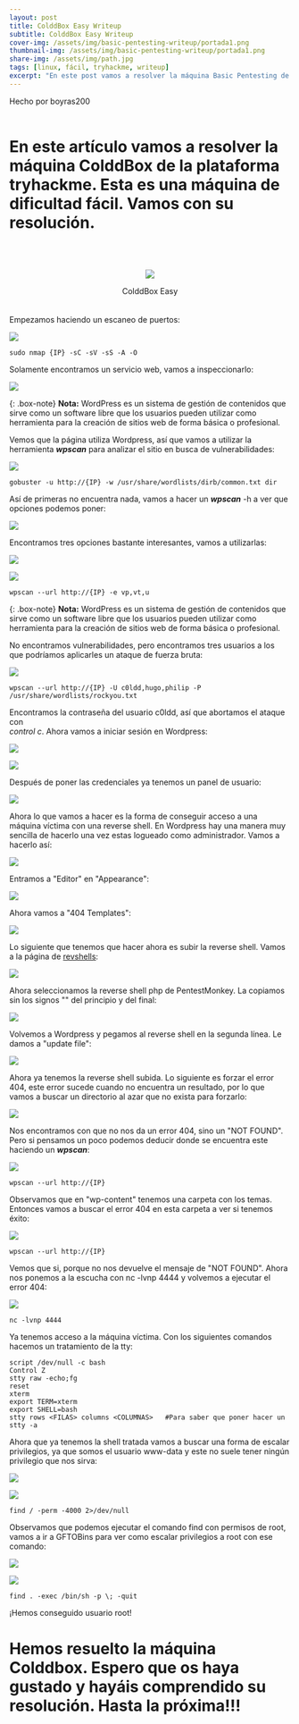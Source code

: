 ```yaml
---
layout: post
title: ColddBox Easy Writeup
subtitle: ColddBox Easy Writeup
cover-img: /assets/img/basic-pentesting-writeup/portada1.png
thumbnail-img: /assets/img/basic-pentesting-writeup/portada1.png
share-img: /assets/img/path.jpg
tags: [linux, fácil, tryhackme, writeup]
excerpt: "En este post vamos a resolver la máquina Basic Pentesting de la plataforma tryhackme. Esta es una máquina de dificultad fácil con bastante enumeración. Espero que la disfrutéis."
---
```


Hecho por boyras200
<br>
<br>

# En este artículo vamos a resolver la máquina ColddBox de la plataforma tryhackme. Esta es una máquina de dificultad fácil. Vamos con su resolución.

<br>
<br>
<p align="center">
     <img src="/assets/img/colddbox-easy-writeup/icono.png">
</p>

<center> ColddBox Easy </center>

<br>

<br>
Empezamos haciendo un escaneo de puertos:

![](/assets/img/colddbox-easy-writeup/nmap.png)

```
sudo nmap {IP} -sC -sV -sS -A -O
```

Solamente encontramos un servicio web, vamos a inspeccionarlo:

![](/assets/img/colddbox-easy-writeup/web.png)

{: .box-note}
**Nota:** WordPress es un sistema de gestión de contenidos que sirve como un software libre que los usuarios pueden utilizar como herramienta para la creación de sitios web de forma básica o profesional.

Vemos que la página utiliza Wordpress, así que vamos a utilizar la herramienta ***wpscan*** para analizar el sitio en busca de vulnerabilidades:

![](/assets/img/colddbox-easy-writeup/wpscan.png)


```
gobuster -u http://{IP} -w /usr/share/wordlists/dirb/common.txt dir
```


Así de primeras no encuentra nada, vamos a hacer un ***wpscan*** -h a ver que opciones podemos poner:

![](/assets/img/colddbox-easy-writeup/wpscan2.png)

Encontramos tres opciones bastante interesantes, vamos a utilizarlas:

![](/assets/img/colddbox-easy-writeup/wpscan3.png)

![](/assets/img/colddbox-easy-writeup/wpscan4.png)

```
wpscan --url http://{IP} -e vp,vt,u
```

{: .box-note}
**Nota:** WordPress es un sistema de gestión de contenidos que sirve como un software libre que los usuarios pueden utilizar como herramienta para la creación de sitios web de forma básica o profesional.

No encontramos vulnerabilidades, pero encontramos tres usuarios a los que podríamos aplicarles un ataque de fuerza bruta:

![](/assets/img/colddbox-easy-writeup/wpscan5.png)

```
wpscan --url http://{IP} -U c0ldd,hugo,philip -P /usr/share/wordlists/rockyou.txt
```

Encontramos la contraseña del usuario c0ldd, así que abortamos el ataque con <br> *control c*. Ahora vamos a iniciar sesión en Wordpress:

![](/assets/img/colddbox-easy-writeup/web2.png)

![](/assets/img/colddbox-easy-writeup/web3.png)

Después de poner las credenciales ya tenemos un panel de usuario:

![](/assets/img/colddbox-easy-writeup/web4.png)

Ahora lo que vamos a hacer es la forma de conseguir acceso a una máquina víctima con una reverse shell. En Wordpress hay una manera muy sencilla de hacerlo una vez estas logueado como administrador. Vamos a hacerlo así:

![](/assets/img/colddbox-easy-writeup/web5.png)

Entramos a "Editor" en "Appearance":

![](/assets/img/colddbox-easy-writeup/web6.png)

Ahora vamos a "404 Templates":

![](/assets/img/colddbox-easy-writeup/web7.png)

Lo siguiente que tenemos que hacer ahora es subir la reverse shell. Vamos a la página de [revshells](https://www.revshells.com/):

![](/assets/img/colddbox-easy-writeup/revshells.png)

Ahora seleccionamos la reverse shell php de PentestMonkey. La copiamos sin los signos "<?php" y "?>" del principio y del final:

![](/assets/img/colddbox-easy-writeup/revshells2.png)

Volvemos a Wordpress y pegamos al reverse shell en la segunda línea. Le damos a "update file":

![](/assets/img/colddbox-easy-writeup/revshells3.png)

Ahora ya tenemos la reverse shell subida. Lo siguiente es forzar el error 404, este error sucede cuando no encuentra un resultado, por lo que vamos a buscar un directorio al azar que no exista para forzarlo:

![](/assets/img/colddbox-easy-writeup/web8.png)

Nos encontramos con  que no nos da un error 404, sino un "NOT FOUND". Pero si pensamos un poco podemos deducir donde se encuentra este haciendo un ***wpscan***:

![](/assets/img/colddbox-easy-writeup/web9.png)

```
wpscan --url http://{IP}
```

Observamos que en "wp-content" tenemos una carpeta con los temas. Entonces vamos a buscar el error 404 en esta carpeta a ver si tenemos éxito:

![](/assets/img/colddbox-easy-writeup/web10.png)

```
wpscan --url http://{IP}
```

Vemos que si, porque no nos devuelve el mensaje de "NOT FOUND". Ahora nos ponemos a la escucha con nc -lvnp 4444 y volvemos a ejecutar el error 404:

![](/assets/img/colddbox-easy-writeup/shell4.png)

```
nc -lvnp 4444
```

Ya tenemos acceso a la máquina víctima. Con los siguientes comandos hacemos un tratamiento de la tty:

```
script /dev/null -c bash
Control Z
stty raw -echo;fg
reset
xterm
export TERM=xterm
export SHELL=bash
stty rows <FILAS> columns <COLUMNAS>   #Para saber que poner hacer un stty -a
```

Ahora que ya tenemos la shell tratada vamos a buscar una forma de escalar privilegios, ya que somos el usuario www-data y este no suele tener ningún privilegio que nos sirva:

![](/assets/img/colddbox-easy-writeup/shell5.png)

![](/assets/img/colddbox-easy-writeup/shell.png)


```
find / -perm -4000 2>/dev/null
```

Observamos que podemos ejecutar el comando find con permisos de root, vamos a ir a GFTOBins para ver como escalar privilegios a root con ese comando:

![](/assets/img/colddbox-easy-writeup/shell3.png)

![](/assets/img/colddbox-easy-writeup/shell2.png)

```
find . -exec /bin/sh -p \; -quit
```

¡Hemos conseguido usuario root!

# Hemos resuelto la máquina Colddbox. Espero que os haya gustado y hayáis comprendido su resolución. Hasta la próxima!!!
